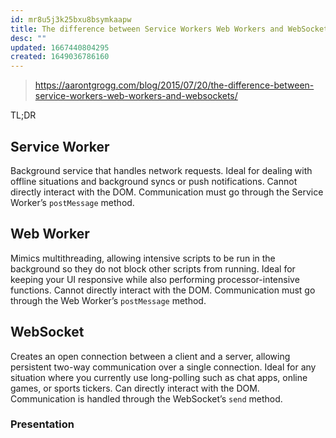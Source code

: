 ```yaml
---
id: mr8u5j3k25bxu8bsymkaapw
title: The difference between Service Workers Web Workers and WebSockets
desc: ""
updated: 1667440804295
created: 1649036786160
---
```


> https://aarontgrogg.com/blog/2015/07/20/the-difference-between-service-workers-web-workers-and-websockets/

TL;DR

## Service Worker

Background service that handles network requests. Ideal for dealing with offline situations and background syncs or push notifications. Cannot directly interact with the DOM. Communication must go through the Service Worker’s `postMessage` method.

## Web Worker

Mimics multithreading, allowing intensive scripts to be run in the background so they do not block other scripts from running. Ideal for keeping your UI responsive while also performing processor-intensive functions. Cannot directly interact with the DOM. Communication must go through the Web Worker’s `postMessage` method.

## WebSocket

Creates an open connection between a client and a server, allowing persistent two-way communication over a single connection. Ideal for any situation where you currently use long-polling such as chat apps, online games, or sports tickers. Can directly interact with the DOM. Communication is handled through the WebSocket’s `send` method.

### Presentation
